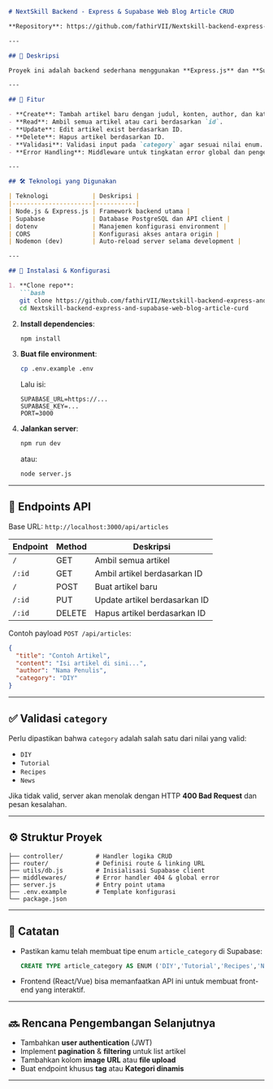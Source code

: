 ````markdown
# NextSkill Backend - Express & Supabase Web Blog Article CRUD

**Repository**: https://github.com/fathirVII/Nextskill-backend-express-and-supabase-web-blog-article-curd

---

## 📘 Deskripsi

Proyek ini adalah backend sederhana menggunakan **Express.js** dan **Supabase** (PostgreSQL) untuk fitur **CRUD artikel blog** (Create, Read, Update, Delete). Cocok untuk latihan full‑stack development di kategori artikel berbasis web.

---

## 🧩 Fitur

- **Create**: Tambah artikel baru dengan judul, konten, author, dan kategori (enum: `DIY`, `Tutorial`, `Recipes`, `News`).
- **Read**: Ambil semua artikel atau cari berdasarkan `id`.
- **Update**: Edit artikel exist berdasarkan ID.
- **Delete**: Hapus artikel berdasarkan ID.
- **Validasi**: Validasi input pada `category` agar sesuai nilai enum.
- **Error Handling**: Middleware untuk tingkatan error global dan pengecekan rute tidak ditemukan (404).

---

## 🛠️ Teknologi yang Digunakan

| Teknologi            | Deskripsi |
|----------------------|-----------|
| Node.js & Express.js | Framework backend utama |
| Supabase             | Database PostgreSQL dan API client |
| dotenv               | Manajemen konfigurasi environment |
| CORS                 | Konfigurasi akses antara origin |
| Nodemon (dev)        | Auto-reload server selama development |

---

## 🔧 Instalasi & Konfigurasi

1. **Clone repo**:
   ```bash
   git clone https://github.com/fathirVII/Nextskill-backend-express-and-supabase-web-blog-article-curd.git
   cd Nextskill-backend-express-and-supabase-web-blog-article-curd
````

2. **Install dependencies**:

   ```bash
   npm install
   ```

3. **Buat file environment**:

   ```bash
   cp .env.example .env
   ```

   Lalu isi:

   ```
   SUPABASE_URL=https://...
   SUPABASE_KEY=...
   PORT=3000
   ```

4. **Jalankan server**:

   ```bash
   npm run dev
   ```

   atau:

   ```bash
   node server.js
   ```

---

## 🚀 Endpoints API

Base URL: `http://localhost:3000/api/articles`

| Endpoint | Method | Deskripsi                     |
| -------- | ------ | ----------------------------- |
| `/`      | GET    | Ambil semua artikel           |
| `/:id`   | GET    | Ambil artikel berdasarkan ID  |
| `/`      | POST   | Buat artikel baru             |
| `/:id`   | PUT    | Update artikel berdasarkan ID |
| `/:id`   | DELETE | Hapus artikel berdasarkan ID  |

Contoh payload `POST /api/articles`:

```json
{
  "title": "Contoh Artikel",
  "content": "Isi artikel di sini...",
  "author": "Nama Penulis",
  "category": "DIY"
}
```

---

## ✅ Validasi `category`

Perlu dipastikan bahwa `category` adalah salah satu dari nilai yang valid:

* `DIY`
* `Tutorial`
* `Recipes`
* `News`

Jika tidak valid, server akan menolak dengan HTTP **400 Bad Request** dan pesan kesalahan.

---

## ⚙️ Struktur Proyek

```
├── controller/         # Handler logika CRUD
├── router/             # Definisi route & linking URL
├── utils/db.js         # Inisialisasi Supabase client
├── middlewares/        # Error handler 404 & global error
├── server.js           # Entry point utama
├── .env.example        # Template konfigurasi
└── package.json
```

---

## 📌 Catatan

* Pastikan kamu telah membuat tipe enum `article_category` di Supabase:

  ```sql
  CREATE TYPE article_category AS ENUM ('DIY','Tutorial','Recipes','News');
  ```

* Frontend (React/Vue) bisa memanfaatkan API ini untuk membuat front-end yang interaktif.

---

## 🔜 Rencana Pengembangan Selanjutnya

* Tambahkan **user authentication** (JWT)
* Implement **pagination** & **filtering** untuk list artikel
* Tambahkan kolom **image URL** atau **file upload**
* Buat endpoint khusus **tag** atau **Kategori dinamis**

---


